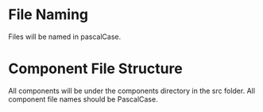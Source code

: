 # File Naming

Files will be named in pascalCase.

# Component File Structure

All components will be under the components directory in the src folder. All component file names should be PascalCase.
